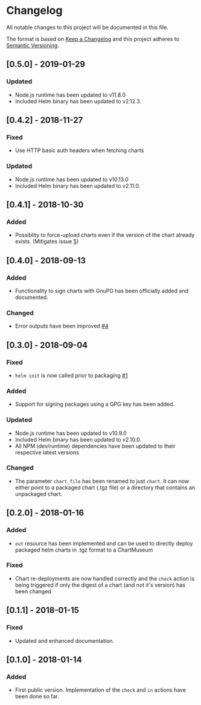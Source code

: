 # Changelog

All notable changes to this project will be documented in this file.

The format is based on [Keep a Changelog](http://keepachangelog.com/en/1.0.0/)
and this project adheres to [Semantic Versioning](http://semver.org/spec/v2.0.0.html).

## [0.5.0] - 2019-01-29

### Updated

- Node.js runtime has been updated to v11.8.0
- Included Helm binary has been updated to v2.12.3.

## [0.4.2] - 2018-11-27

### Fixed

- Use HTTP basic auth headers when fetching charts

### Updated

- Node.js runtime has been updated to v10.13.0
- Included Helm binary has been updated to v2.11.0.

## [0.4.1] - 2018-10-30

### Added

- Possiblity to force-upload charts even if the version of the chart already
  exists. (Mitigates issue [5](https://github.com/cathive/concourse-chartmuseum-resource/issues/5))

## [0.4.0] - 2018-09-13

### Added

- Functionality to sign charts with GnuPG has been officially added and documented.

### Changed

- Error outputs have been improved [#4](https://github.com/cathive/concourse-chartmuseum-resource/issues/4)

## [0.3.0] - 2018-09-04

### Fixed

- `helm init` is now called prior to packaging [#1](https://github.com/cathive/concourse-chartmuseum-resource/issues/1)

### Added

- Support for signing packages using a GPG key has been added.

### Updated

- Node.js runtime has been updated to v10.9.0
- Included Helm binary has been updated to v2.10.0.
- All NPM (dev/runtime) dependencies have been updated to their respective latest
  versions

### Changed

- The parameter `chart_file` has been renamed to just `chart`.
  It can now either point to a packaged chart (.tgz file) or a directory
  that contains an unpackaged chart.

## [0.2.0] - 2018-01-16

### Added

- `out` resource has been implemented and can be used to directly deploy packaged
  helm charts in .tgz format to a ChartMuseum

### Fixed

- Chart re-deployments are now handled correctly and the `check` action is being
  triggered if only the digest of a chart (and not it's version) has been changed

## [0.1.1] - 2018-01-15

### Fixed

- Updated and enhanced documentation.

## [0.1.0] - 2018-01-14

### Added

- First public version. Implementation of the `check` and `in` actions have been
  done so far.

